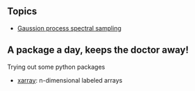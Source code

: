 ## Topics
* [Gaussion process spectral sampling](https://nbviewer.jupyter.org/github/DavidWalz/curious-goat/blob/master/topics/GP_spectral_sampling.ipynb)

## A package a day, keeps the doctor away!
Trying out some python packages
* [xarray](https://nbviewer.jupyter.org/github/DavidWalz/curious-goat/blob/master/packages/xarray.ipynb): n-dimensional labeled arrays